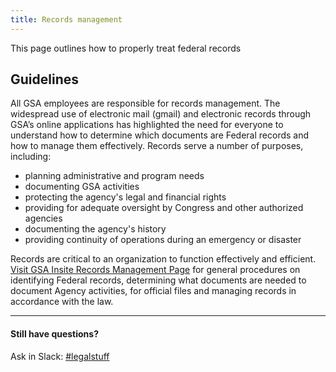 ```yaml
---
title: Records management
---
```


This page outlines how to properly treat federal records

## Guidelines

All GSA employees are responsible for records management. The widespread use of electronic mail (gmail) and electronic records through GSA’s online applications has highlighted the need for everyone to understand how to determine which documents are Federal records and how to manage them effectively. Records serve a number of purposes, including:
  
  * planning administrative and program needs
  * documenting GSA activities
  * protecting the agency's legal and financial rights
  * providing for adequate oversight by Congress and other authorized agencies
  * documenting the agency's history
  * providing continuity of operations during an emergency or disaster

Records are critical to an organization to function effectively and efficient. [Visit GSA Insite Records Management Page](https://insite.gsa.gov/topics/directives-forms-and-regulations/records-management) for general procedures on identifying Federal records, determining what documents are needed to document Agency activities, for official files and managing records in accordance with the law.

---

#### Still have questions?

Ask in Slack: [#legalstuff](https://gsa-tts.slack.com/messages/legalstuff/)
